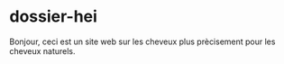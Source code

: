 # dossier-hei
Bonjour, ceci est un site web sur les cheveux plus prècisement pour les cheveux naturels.
